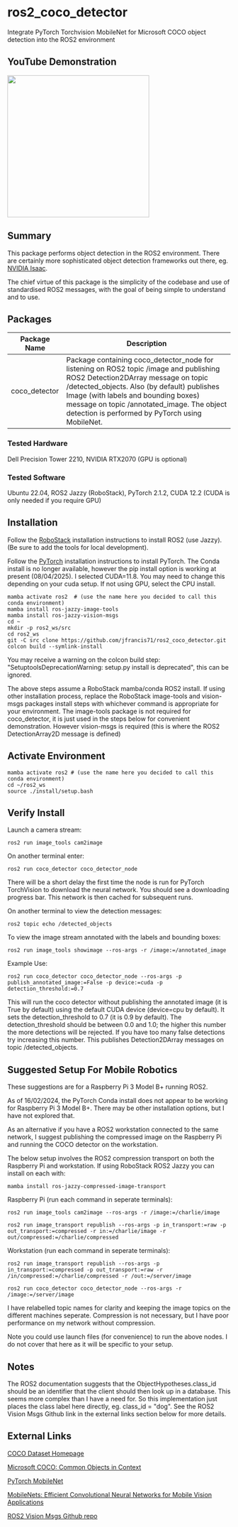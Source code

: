 # ros2_coco_detector
Integrate PyTorch Torchvision MobileNet for Microsoft COCO object detection into the ROS2 environment

## YouTube Demonstration
<a href="https://www.youtube.com/watch?v=emUs0nwwde8">
    <img src="https://img.youtube.com/vi/emUs0nwwde8/0.jpg" height=320>
</a>

## Summary

This package performs object detection in the ROS2 environment. There are certainly more sophisticated object detection frameworks out there, eg.
[NVIDIA Isaac](https://github.com/NVIDIA-ISAAC-ROS/isaac_ros_object_detection).

The chief virtue of this package is the simplicity of the codebase and use of standardised ROS2 messages, with the goal of being simple to understand and to use.

## Packages

|Package Name|Description|
|------------|-----------|
|coco_detector| Package containing coco_detector_node for listening on ROS2 topic /image and publishing ROS2 Detection2DArray message on topic /detected_objects. Also (by default) publishes Image (with labels and bounding boxes) message on topic /annotated_image. The object detection is performed by PyTorch using MobileNet.|

### Tested Hardware

Dell Precision Tower 2210, NVIDIA RTX2070 (GPU is optional)

### Tested Software

Ubuntu 22.04, ROS2 Jazzy (RoboStack), PyTorch 2.1.2, CUDA 12.2 (CUDA is only needed if you require GPU)

## Installation

Follow the [RoboStack](https://robostack.github.io/GettingStarted.html) installation instructions to install ROS2 (use Jazzy). (Be sure to add the tools for local development).


Follow the [PyTorch](https://pytorch.org/) installation instructions to install PyTorch. The Conda install is no longer available, however the pip install option is working at present (08/04/2025).
I selected CUDA=11.8. You may need to change this depending on your cuda setup. If not using GPU, select the CPU install.

```
mamba activate ros2  # (use the name here you decided to call this conda environment)
mamba install ros-jazzy-image-tools
mamba install ros-jazzy-vision-msgs
cd ~
mkdir -p ros2_ws/src
cd ros2_ws
git -C src clone https://github.com/jfrancis71/ros2_coco_detector.git
colcon build --symlink-install
```
You may receive a warning on the colcon build step: "SetuptoolsDeprecationWarning: setup.py install is deprecated", this can be ignored.

The above steps assume a RoboStack mamba/conda ROS2 install. If using other installation process, replace the RoboStack image-tools and vision-msgs packages install steps with whichever command is appropriate for your environment. The image-tools package is not required for coco_detector, it is just used in the steps below for convenient demonstration. However vision-msgs is required (this is where the ROS2 DetectionArray2D message is defined)

## Activate Environment

```
mamba activate ros2 # (use the name here you decided to call this conda environment)
cd ~/ros2_ws
source ./install/setup.bash
```

## Verify Install

Launch a camera stream:
```
ros2 run image_tools cam2image
```

On another terminal enter:
```
ros2 run coco_detector coco_detector_node
```
There will be a short delay the first time the node is run for PyTorch TorchVision to download the neural network. You should see a downloading progress bar. This network is then cached for subsequent runs.

On another terminal to view the detection messages:
```
ros2 topic echo /detected_objects
```
To view the image stream annotated with the labels and bounding boxes:
```
ros2 run image_tools showimage --ros-args -r /image:=/annotated_image
```

Example Use:

```
ros2 run coco_detector coco_detector_node --ros-args -p publish_annotated_image:=False -p device:=cuda -p detection_threshold:=0.7
```

This will run the coco detector without publishing the annotated image (it is True by default) using the default CUDA device (device=cpu by default). It sets the detection_threshold to 0.7 (it is 0.9 by default). The detection_threshold should be between 0.0 and 1.0; the higher this number the more detections will be rejected. If you have too many false detections try increasing this number. This publishes Detection2DArray messages on topic /detected_objects.


## Suggested Setup For Mobile Robotics

These suggestions are for a Raspberry Pi 3 Model B+ running ROS2.

As of 16/02/2024, the PyTorch Conda install does not appear to be working for Raspberry Pi 3 Model B+.
There may be other installation options, but I have not explored that.

As an alternative if you have a ROS2 workstation connected to the same network, I suggest publishing the compressed image on the Raspberry Pi and running the COCO detector on the workstation.

The below setup involves the ROS2 compression transport on both the Raspberry Pi and workstation. If using RoboStack ROS2 Jazzy you can install on each with:

```mamba install ros-jazzy-compressed-image-transport```

Raspberry Pi (run each command in seperate terminals):

```ros2 run image_tools cam2image --ros-args -r /image:=/charlie/image```

```ros2 run image_transport republish --ros-args -p in_transport:=raw -p out_transport:=compressed -r in:=/charlie/image -r out/compressed:=/charlie/compressed```

Workstation (run each command in seperate terminals):

```ros2 run image_transport republish --ros-args -p in_transport:=compressed -p out_transport:=raw -r /in/compressed:=/charlie/compressed -r /out:=/server/image```

```ros2 run coco_detector coco_detector_node --ros-args -r /image:=/server/image```

I have relabelled topic names for clarity and keeping the image topics on the different machines seperate. Compression is not necessary, but I have poor performance on my network without compression.

Note you could use launch files (for convenience) to run the above nodes. I do not cover that here as it will be specific to your setup.

## Notes

The ROS2 documentation suggests that the ObjectHypotheses.class_id should be an identifier that the client should then look up in a database. This seems more complex than I have a need for. So this implementation just places the class label here directly, eg. class_id = "dog". See the ROS2 Vision Msgs Github link in the external links section below for more details.

## External Links

[COCO Dataset Homepage](https://cocodataset.org/#home)

[Microsoft COCO: Common Objects in Context](http://arxiv.org/abs/1405.0312)

[PyTorch MobileNet](https://pytorch.org/vision/stable/models/generated/torchvision.models.detection.fasterrcnn_mobilenet_v3_large_320_fpn.html)

[MobileNets: Efficient Convolutional Neural Networks for Mobile Vision Applications](https://arxiv.org/abs/1704.04861)

[ROS2 Vision Msgs Github repo](https://github.com/ros-perception/vision_msgs)
